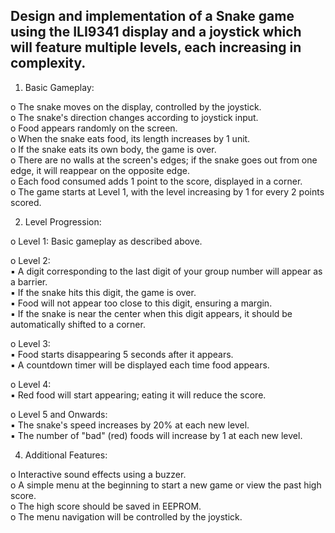 ## Design and implementation of a Snake game using the ILI9341 display and a joystick which will feature multiple levels, each increasing in complexity.

1. Basic Gameplay:
   
  o The snake moves on the display, controlled by the joystick.  
  o The snake's direction changes according to joystick input.  
  o Food appears randomly on the screen.  
  o When the snake eats food, its length increases by 1 unit.  
  o If the snake eats its own body, the game is over.  
  o There are no walls at the screen's edges; if the snake goes out from one edge, it will reappear on the
  opposite edge.  
  o Each food consumed adds 1 point to the score, displayed in a corner.  
  o The game starts at Level 1, with the level increasing by 1 for every 2 points scored.  

2. Level Progression:
   
o Level 1: Basic gameplay as described above.

o Level 2:  
  ▪ A digit corresponding to the last digit of your group number will appear as a barrier.  
  ▪ If the snake hits this digit, the game is over.  
  ▪ Food will not appear too close to this digit, ensuring a margin.  
  ▪ If the snake is near the center when this digit appears, it should be automatically shifted to
  a corner.  

o Level 3:  
▪ Food starts disappearing 5 seconds after it appears.  
▪ A countdown timer will be displayed each time food appears.  

o Level 4:  
▪ Red food will start appearing; eating it will reduce the score.  

o Level 5 and Onwards:  
▪ The snake's speed increases by 20% at each new level.  
▪ The number of "bad" (red) foods will increase by 1 at each new level.  

4. Additional Features:
   
o Interactive sound effects using a buzzer.  
o A simple menu at the beginning to start a new game or view the past high score.  
o The high score should be saved in EEPROM.  
o The menu navigation will be controlled by the joystick.
